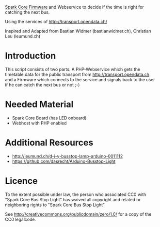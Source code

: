 [Spark Core Firmware](http://spark.io) and Webservice to decide if the time is right for catching the next bus.

Using the services of http://transport.opendata.ch/

Inspired and Adapted from Bastian Widmer (bastianwidmer.ch), Christian Leu (leumund.ch)

Introduction
============
This script consists of two parts. A PHP-Webservice which gets the
timetable data for the public transport from http://transport.opendata.ch and
a Firmware which connects to the service and signals back to the
user if he can catch the next bus or not ;-)


Needed Material
===============
* Spark Core Board (has LED onboard)
* Webhost with PHP enabled


Additional Resources
======================
* http://leumund.ch/d-i-y-busstop-lamp-arduino-0011112
* https://github.com/dasrecht/Arduino-Busstop-Light


Licence
=======
To the extent possible under law, the person who associated CC0 with
"Spark Core Bus Stop Light" has waived all copyright and related or neighboring rights
to "Spark Core Bus Stop Light"

See http://creativecommons.org/publicdomain/zero/1.0/ for a copy of the CC0 legalcode.  
